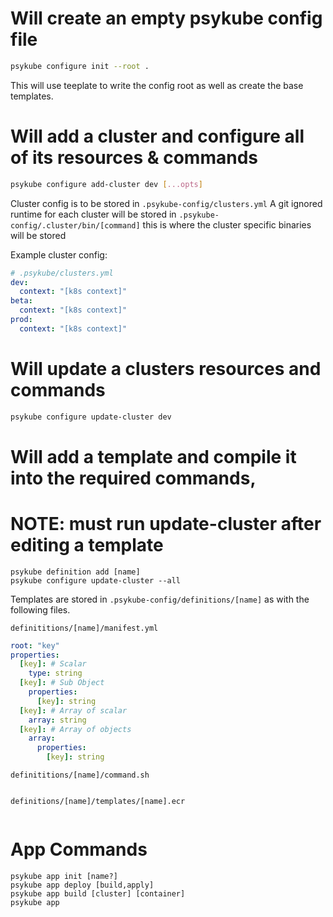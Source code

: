 # Will create an empty psykube config file
```sh
psykube configure init --root .
```

This will use teeplate to write the config root as well as create the base templates.

# Will add a cluster and configure all of its resources & commands
```sh
psykube configure add-cluster dev [...opts]
```

Cluster config is to be stored in `.psykube-config/clusters.yml`
A git ignored runtime for each cluster will be stored in `.psykube-config/.cluster/bin/[command]`
this is where the cluster specific binaries will be stored

Example cluster config:

```yml
# .psykube/clusters.yml
dev:
  context: "[k8s context]"
beta:
  context: "[k8s context]"
prod:
  context: "[k8s context]"
```

# Will update a clusters resources and commands
```sh
psykube configure update-cluster dev
```

# Will add a template and compile it into the required commands, 
# NOTE: must run update-cluster after editing a template
```
psykube definition add [name]
psykube configure update-cluster --all
```

Templates are stored in `.psykube-config/definitions/[name]` as with the following files.

`definititions/[name]/manifest.yml`
```yml
root: "key"
properties:
  [key]: # Scalar
    type: string
  [key]: # Sub Object
    properties:
      [key]: string
  [key]: # Array of scalar
    array: string
  [key]: # Array of objects
    array:
      properties:
        [key]: string
```

`definititions/[name]/command.sh`
```sh
```

`definitions/[name]/templates/[name].ecr`
```ecr
```

# App Commands
```
psykube app init [name?]
psykube app deploy [build,apply]
psykube app build [cluster] [container]
psykube app 
```

